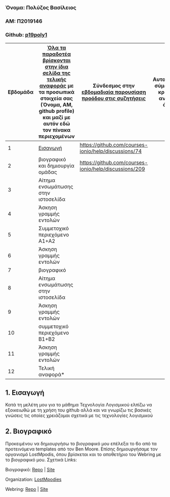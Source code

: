 ### Όνομα: Πολύζος Βασίλειος
### ΑΜ: Π2019146

### Github: [p19poly1](https://github.com/p19poly1)

| Εβδομάδα | [Όλα τα παραδοτέα βρίσκονται στην ίδια σελίδα της τελικής αναφοράς](https://courses-ionio.github.io/help/deliverables/) με τα προσωπικά στοιχεία σας (Όνομα, ΑΜ, github profile) και μαζί με αυτόν εδώ τον πίνακα περιεχομένων | Σύνδεσμος στην [εβδομαδιαία παρουσίαση προόδου στις συζητήσεις](https://github.com/courses-ionio/help/discussions/categories/show-and-tell) | Αυτοαξιολόγηση σύμφωνα με τα κριτήρια της αντίστοιχης άσκησης |
| --- | --- | --- | --- |
| 1 | [Εισαγωγή](#εισαγωγή) |https://github.com/courses-ionio/help/discussions/74 | |
| 2 | βιογραφικό και δημιουργία ομάδας |https://github.com/courses-ionio/help/discussions/209 | |
| 3 | Αίτημα ενσωμάτωσης στην ιστοσελίδα | | |
| 4 | Άσκηση γραμμής εντολών | | |
| 5 | Συμμετοχικό περιεχόμενο A1+A2 | | |
| 6 | Άσκηση γραμμής εντολών | | |
| 7 | βιογραφικό | | |
| 8 | Αίτημα ενσωμάτωσης στην ιστοσελίδα | | |
| 9 | Άσκηση γραμμής εντολών | | |
| 10 | συμμετοχικό περιεχόμενο B1+B2 | | |
| 11 | Άσκηση γραμμής εντολών | | |
| 12 | Τελική αναφορά* | | |

## 1. Εισαγωγή

Κατά τη μελέτη μου για το μάθημα Τεχνολογία Λογισμικού ελπίζω να εξοικειωθώ με τη χρήση του github αλλά και να γνωρίζω τις βασικές γνώσεις τις οποίες χρειάζομαι σχετικά με τις τεχνολογίες λογισμικού

## 2. Βιογραφικό
Προκειμένου να δημιουργήσω το βιογραφικό μου επέλεξα το 6ο από τα προτεινόμενα templates από τον Ben Moore.
Επίσης δημιουργήσαμε τον οργανισμό LostMpodis, όπου βρίσκεται και το αποθετήριο του Webring με το βιογραφικό μου.
Σχετικά Links:

Βιογραφικό: [Repo](https://github.com/p19poly1/md-cv/blob/master/index.md) | [Site](https://p19poly1.github.io/md-cv/)

Organization: [LostMpodies](https://github.com/LostMpodis)

Webring: [Repo](https://github.com/LostMpodis/webring) | [Site](https://lostmpodis.github.io/webring/)

